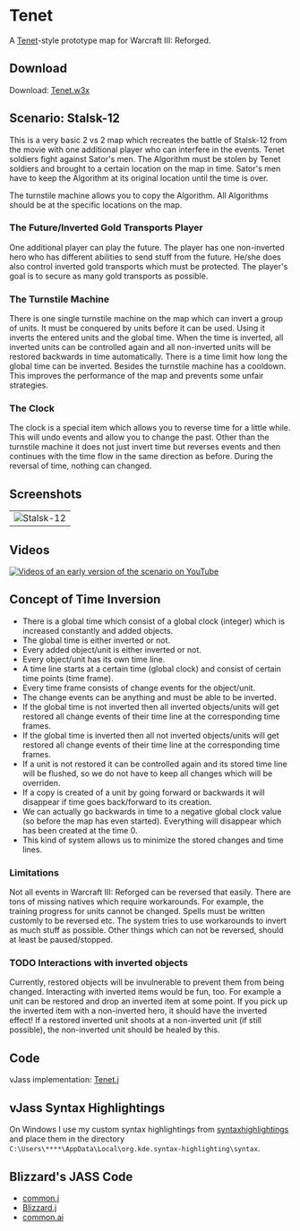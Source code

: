 # Tenet

A [Tenet](https://www.imdb.com/title/tt6723592)-style prototype map for Warcraft III: Reforged.

## Download

Download: [Tenet.w3x](./Tenet.w3x)

## Scenario: Stalsk-12

This is a very basic 2 vs 2 map which recreates the battle of Stalsk-12 from the movie with one additional player who can interfere in the events.
Tenet soldiers fight against Sator's men.
The Algorithm must be stolen by Tenet soldiers and brought to a certain location on the map in time.
Sator's men have to keep the Algorithm at its original location until the time is over.

The turnstile machine allows you to copy the Algorithm.
All Algorithms should be at the specific locations on the map.

### The Future/Inverted Gold Transports Player

One additional player can play the future.
The player has one non-inverted hero who has different abilities to send stuff from the future.
He/she does also control inverted gold transports which must be protected.
The player's goal is to secure as many gold transports as possible.

### The Turnstile Machine

There is one single turnstile machine on the map which can invert a group of units.
It must be conquered by units before it can be used.
Using it inverts the entered units and the global time.
When the time is inverted, all inverted units can be controlled again and all non-inverted units will be restored backwards in time automatically.
There is a time limit how long the global time can be inverted.
Besides the turnstile machine has a cooldown.
This improves the performance of the map and prevents some unfair strategies.

### The Clock

The clock is a special item which allows you to reverse time for a little while.
This will undo events and allow you to change the past.
Other than the turnstile machine it does not just invert time but reverses events and then continues with the time flow in the same direction as before.
During the reversal of time, nothing can changed.

## Screenshots

|               |
| ------------- |
| ![Stalsk-12](./screenshots/Tenet1.png "Stalsk-12") |

## Videos

[![Videos of an early version of the scenario on YouTube](https://img.youtube.com/vi/rjkfyb1ot4k/0.jpg)](https://www.youtube.com/watch?v=rjkfyb1ot4k&list=PLmfeGbBvSVGCxbiaR7wz9FFEZrUI3nVAw&ab_channel=WarcraftIII%3AReforgedModifications)

## Concept of Time Inversion

* There is a global time which consist of a global clock (integer) which is increased constantly and added objects.
* The global time is either inverted or not.
* Every added object/unit is either inverted or not.
* Every object/unit has its own time line.
* A time line starts at a certain time (global clock) and consist of certain time points (time frame).
* Every time frame consists of change events for the object/unit.
* The change events can be anything and must be able to be inverted.
* If the global time is not inverted then all inverted objects/units will get restored all change events of their time line at the corresponding time frames.
* If the global time is inverted then all not inverted objects/units will get restored all change events of their time line at the corresponding time frames.
* If a unit is not restored it can be controlled again and its stored time line will be flushed, so we do not have to keep all changes which will be overriden.
* If a copy is created of a unit by going forward or backwards it will disappear if time goes back/forward to its creation.
* We can actually go backwards in time to a negative global clock value (so before the map has even started). Everything will disappear which has been created at the time 0.
* This kind of system allows us to minimize the stored changes and time lines.

### Limitations

Not all events in Warcraft III: Reforged can be reversed that easily.
There are tons of missing natives which require workarounds.
For example, the training progress for units cannot be changed.
Spells must be written customly to be reversed etc.
The system tries to use workarounds to invert as much stuff as possible.
Other things which can not be reversed, should at least be paused/stopped.

### TODO Interactions with inverted objects

Currently, restored objects will be invulnerable to prevent them from being changed.
Interacting with inverted items would be fun, too.
For example a unit can be restored and drop an inverted item at some point.
If you pick up the inverted item with a non-inverted hero, it should have the inverted effect!
If a restored inverted unit shoots at a non-inverted unit (if still possible), the non-inverted unit should be healed by this.

## Code

vJass implementation: [Tenet.j](./Tenet.j)

## vJass Syntax Highlightings

On Windows I use my custom syntax highlightings from [syntaxhighlightings](https://github.com/tdauth/syntaxhighlightings) and place them in the directory `C:\Users\****\AppData\Local\org.kde.syntax-highlighting\syntax`.

## Blizzard's JASS Code

* [common.j](https://www.hiveworkshop.com/data/games/wc3/war3.w3mod/scripts/common.j)
* [Blizzard.j](https://www.hiveworkshop.com/data/games/wc3/war3.w3mod/scripts/blizzard.j)
* [common.ai](https://www.hiveworkshop.com/data/games/wc3/war3.w3mod/scripts/common.ai)